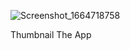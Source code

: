 ![Screenshot_1664718758](https://user-images.githubusercontent.com/94351277/193457685-c1d7e0c4-2a94-4e45-bf09-ec085c5d2276.png)

Thumbnail The App

